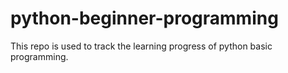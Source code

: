 # python-beginner-programming
This repo is used to track the learning progress of python basic programming.
